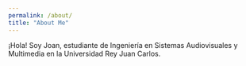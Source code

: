 ```yaml
---
permalink: /about/
title: "About Me"
---
```


¡Hola! Soy Joan, estudiante de Ingeniería en Sistemas Audiovisuales y Multimedia en la Universidad Rey Juan Carlos.
